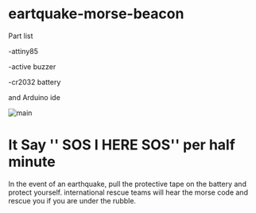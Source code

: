 # eartquake-morse-beacon

Part list

 -attiny85
 
 -active buzzer
 
 -cr2032 battery
 
 and Arduino ide
 
 ![main](https://github.com/zavarci/eartquake-morse-beacon/blob/main/1.JPG)

# It Say '' SOS I HERE SOS'' per half minute 

In the event of an earthquake, pull the protective tape on the battery and protect yourself. international rescue teams will hear the morse code and rescue you if you are under the rubble.
